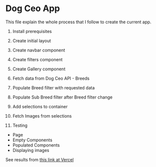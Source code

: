 # Dog Ceo App

This file explain the whole process that I follow to create the current app.

1. Install prerequisites
2. Create initial layout
3. Create navbar component
4. Create filters component
5. Create Gallery component

6. Fetch data from Dog Ceo API - Breeds
7. Populate Breed filter with requested data
8. Populate Sub Breed filter after Breed filter change
9. Add selections to container
10. Fetch Images from selections
11. Testing

- Page
- Empty Components
- Populated Components
- Displaying images

See results from [this link at Vercel]([https://link-url-here.org](https://next-dog-pq8sikmrq-nelson-rojas-projects-ea098cc6.vercel.app/)) 
